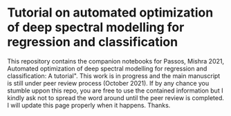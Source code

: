 # Tutorial on automated optimization of deep spectral modelling for regression and classification
 This repository contains the companion notebooks for Passos, Mishra 2021, Automated optimization of deep spectral modelling for regression and classification: A tutorial". This work is in progress and the main manuscript is still under peer review process (October 2021). If by any chance you stumble uppon this repo, you are free to use the contained information but I kindly ask not to spread the word around until the peer review is completed. I will update this page properly when it happens. Thanks.
